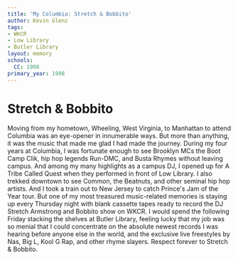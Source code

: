```yaml
---
title: 'My Columbia: Stretch & Bobbito'
author: Kevin Glenz
tags:
- WKCR
- Low Library
- Butler Library
layout: memory
schools:
  CC: 1998
primary_year: 1998
---
```

# Stretch & Bobbito

Moving from my hometown, Wheeling, West Virginia, to Manhattan to attend Columbia was an eye-opener in innumerable ways. But more than anything, it was the music that made me glad I had made the journey. During my four years at Columbia, I was fortunate enough to see Brooklyn MCs the Boot Camp Clik, hip hop legends Run-DMC, and Busta Rhymes without leaving campus. And among my many highlights as a campus DJ, I opened up for A Tribe Called Quest when they performed in front of Low Library. I also trekked downtown to see Common, the Beatnuts, and other seminal hip hop artists. And I took a train out to New Jersey to catch Prince's Jam of the Year tour. But one of my most treasured music-related memories is staying up every Thursday night with blank cassette tapes ready to record the DJ Stretch Armstrong and Bobbito show on WKCR. I would spend the following Friday stacking the shelves at Butler Library, feeling lucky that my job was so menial that I could concentrate on the absolute newest records I was hearing before anyone else in the world, and the exclusive live freestyles by Nas, Big L, Kool G Rap, and other rhyme slayers. Respect forever to Stretch & Bobbito.
